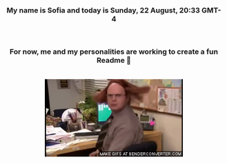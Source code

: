 


<div align="center">
<h3 >My name is Sofia and today is Sunday, 22 August, 20:33 GMT-4</h3><br>
<h3 >For now, me and my personalities are working to create a fun Readme 👋
</h3><br>
<img src='img/dwight.gif' alt='working...'/>
</div>
